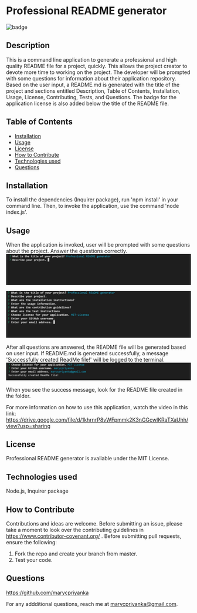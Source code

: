 # Professional README generator
![badge](https://img.shields.io/badge/MIT-License-blue.svg)

## Description

This is a command line application to generate a professional and high quality README file for a project, quickly. This allows the project creator to devote more time to working on the project. The developer will be prompted with some questions for information about their application repository. Based on the user input, a README.md is generated with the title of the project and sections entitled Description, Table of Contents, Installation, Usage, License, Contributing, Tests, and Questions. The badge for the application license is also added below the title  of the README file.

## Table of Contents 

- [Installation](#installation)
- [Usage](#usage)
- [License](#license)
- [How to Contribute](#how-to-contribute)
- [Technologies used](#technologies-used)
- [Questions](#questions)

## Installation

To install the dependencies (Inquirer package), run 'npm install' in your command line. Then, to invoke the application, use the command 'node index.js'.

## Usage

When the application is invoked, user will be prompted with some questions about the project. Answer the questions correctly. 
![screenshot1](https://github.com/marycpriyanka/Professional-ReadMe-generator/blob/main/assets/images/screenshots/screenshot1.JPG)

![Questions](https://github.com/marycpriyanka/Professional-ReadMe-generator/blob/main/assets/images/screenshots/Questions.JPG)

After all questions are answered, the README file will be generated based on user input. If README.md is generated successfully, a message 'Successfully created ReadMe file!' will be logged to the terminal. 
![Success](https://github.com/marycpriyanka/Professional-ReadMe-generator/blob/main/assets/images/screenshots/Success.JPG)

When you see the success message, look for the README file created in the folder.

For more information on how to use this application, watch the video in this link: https://drive.google.com/file/d/1khrnrP8vWFpmmk2K3nGGcwlKRaTXaUhh/view?usp=sharing

## License

Professional README generator is available under the MIT License.

## Technologies used

Node.js, Inquirer package

## How to Contribute

Contributions and ideas are welcome. Before submitting an issue, please take a moment to look over the contributing guidelines in https://www.contributor-covenant.org/ . Before submitting pull requests, ensure the following:
1. Fork the repo and create your branch from master.
2. Test your code.

## Questions

https://github.com/marycpriyanka

For any addditional questions, reach me at marycpriyanka@gmail.com.
